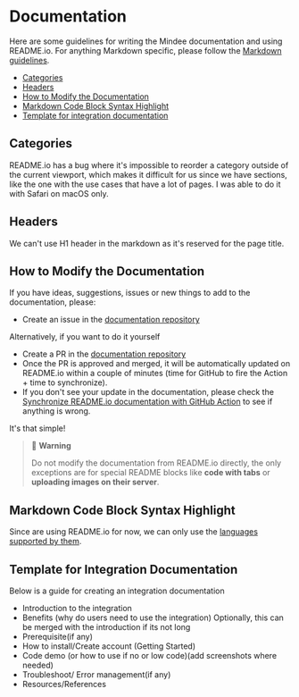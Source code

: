 # Documentation

Here are some guidelines for writing the Mindee documentation and using README.io. For anything Markdown specific, please follow the [Markdown guidelines](markdown.md).

- [Categories](#categories)
- [Headers](#headers)
- [How to Modify the Documentation](#how-to-modify-the-documentation)
- [Markdown Code Block Syntax Highlight](#markdown-code-block-syntax-highlight)
- [Template for integration documentation](#template-for-integration-documentation)

## Categories
README.io has a bug where it's impossible to reorder a category outside of the current viewport, which makes it difficult for us since we have sections, like the one with the use cases that have a lot of pages. I was able to do it with Safari on macOS only.

## Headers
We can't use H1 header in the markdown as it's reserved for the page title.

## How to Modify the Documentation
If you have ideas, suggestions, issues or new things to add to the documentation, please:

- Create an issue in the [documentation repository](https://github.com/mindee/documentation/issues)

Alternatively, if you want to do it yourself

- Create a PR in the [documentation repository](https://github.com/mindee/documentation)
- Once the PR is approved and merged, it will be automatically updated on README.io within a couple of minutes (time for GitHub to fire the Action + time to synchronize).
- If you don't see your update in the documentation, please check the [Synchronize README.io documentation with GitHub Action](https://github.com/mindee/documentation/actions/workflows/readme-sync.yml) to see if anything is wrong.

It's that simple!

> 🚧 **Warning**
>
> Do not modify the documentation from README.io directly, the only exceptions are for special README blocks like **code with tabs** or **uploading images on their server**.

## Markdown Code Block Syntax Highlight
Since are using README.io for now, we can only use the [languages supported by them](https://rdmd.readme.io/docs/code-blocks#language-support).

## Template for Integration Documentation

Below is a guide for creating an integration documentation

- Introduction to the integration
- Benefits (why do users need to use the integration) Optionally, this can be merged with the introduction if its not long
- Prerequisite(if any)
- How to install/Create account (Getting Started)
- Code demo (or how to use if no or low code)(add screenshots where needed)
- Troubleshoot/ Error management(if any)
- Resources/References
